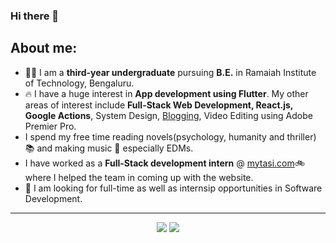 ### Hi there 👋

## About me:
* :student: I am a <strong>third-year undergraduate</strong> pursuing <strong>B.E.</strong> in Ramaiah Institute of Technology, Bengaluru.
* :fire: I have a huge interest in <strong>App development using Flutter</strong>. My other areas of interest include <strong>Full-Stack Web Development, React.js, Google Actions</strong>, System Design, <a href="https://medium.com/@ujjwal.msrit"> Blogging</a>, Video Editing using Adobe Premier Pro.
* I spend my free time reading novels(psychology, humanity and thriller) :books: and making music :musical_note: especially EDMs.
* I have worked as a <strong>Full-Stack development intern</strong> @ <a href="http://mytasi.com">mytasi.com</a>:bike: where I helped the team in coming up with the website.
* 🤔 I am looking for full-time as well as internsip opportunities in Software Development.


<hr>
<p align="center">


<p align="center">
        <a href="https://www.linkedin.com/in/ayush-ujjwal-15496016b/" alt="Linkedin"><img src="https://raw.githubusercontent.com/jayehernandez/jayehernandez/3f5402efef9a0ae89211a6e04609558e862ca616/readme/linkedin-fill.svg"></a>
    <a href="mailto:ujjwal.msrit@gmail.com" alt="Contact me"><img src="https://raw.githubusercontent.com/jayehernandez/jayehernandez/3f5402efef9a0ae89211a6e04609558e862ca616/readme/mail-fill.svg"></a>
      </p>
</p>
<!--
**ayush1612/ayush1612** is a ✨ _special_ ✨ repository because its `README.md` (this file) appears on your GitHub profile.

Here are some ideas to get you started:

- 🔭 I’m currently working on ...
- 🌱 I’m currently learning ...
- 👯 I’m looking to collaborate on ...
- 🤔 I’m looking for help with ...
- 💬 Ask me about ...
- 📫 How to reach me: ...
- 😄 Pronouns: ...
- ⚡ Fun fact: ...
-->
